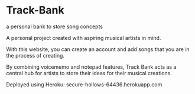 # Track-Bank
a personal bank to store song concepts

A personal project created with aspiring musical artists in mind.

With this website, you can create an account and add songs that you are in the process of creating.

By combining voicememo and notepad features, Track Bank acts as a central hub for artists to store their ideas for their musical creations.

Deployed using Heroku: secure-hollows-64436.herokuapp.com
